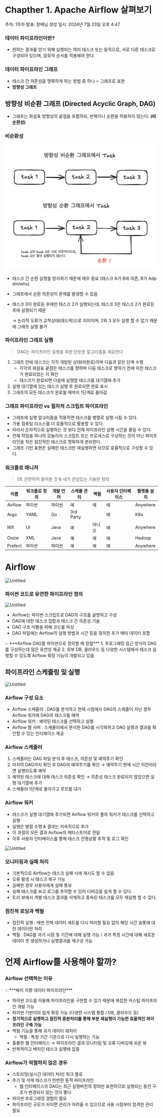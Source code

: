 # Chapther 1. Apache Airflow 살펴보기

주차: 1주차
발표: 창배님
생성 일시: 2024년 7월 23일 오후 4:47

### 데이터 파이프라인이란?

- 원하는 결과를 얻기 위해 실행되는 여러 태스크 또는 동작으로, 서로 다른 태스크로 구성되어 있으며, 암묵적 순서를 적용해야 한다.

### 데이터 파이프라인 그래프

- 태스크 간 의존성을 명확하게 하는 방법 중 하나 = 그래프로 표현
- **방향성 그래프**

## 방향성 비순환 그래프 (Directed Acyclic Graph, DAG)

- 그래프는 화살표 방향성의 끝점을 포함하되, 반복이나 순환을 허용하지 않는다. **(비순환성)**

### 비순환성

![Untitled](./assets/Untitled.png)

- 태스크 간 순환 실행을 방지하기 때문에 매우 중요 (태스크 A가 B에 의존, B가 Adp dmlwhs)
- 그래프에서 순환 의존성이 문제를 발생할 수 있음
- 태스크 3이 완료된 후에만 태스크 2가 실행되는데, 태스크 3은 태스크 2가 완료된 후에 실행되기 때문

    → 논리적 오류가 교착상태(데드락)으로 이어지며, 2와 3 모두 실행 할 수 없기 때문에 그래프 실행 불가


### 파이프라인 그래프 실행

> DAG는 파이프라인 실행을 위한 단순한 알고리즘을 제공한다
> 
1. 그래프 안에 태스크는 각각 개방된 상태(미완료)이며 다음과 같은 단계 수행
    - 각각의 화살표 끝점은 태스크를 향하며 다음 태스크로 향하기 전에 이전 태스크가 완료되었는 지 확인
    - 태스크가 완료되면 다음에 실행할 태스크를 대기열에 추가
2. 실행 대기열에 있는 태스크 실행 후 완료되면 완료 표시
3. 그래프의 모든 태스크가 완료될 때까지 1단계로 돌아감

### 그래프 파이프라인 vs 절차적 스크립트 파이프라인

- 그래프에 실행 알고리즘을 적용하면 태스크를 병렬로 실행 시킬 수 있다.
- 가용 컴퓨팅 리소스를 더 효율적으로 활용할 수 있다.
- 따라서 순차적으로 실행하는 것 보다 전체 파이프라인 실행 시간을 줄일 수 있다.
- 전체 작업을 하나의 모놀리식 스크립트 또는 프로세스로 구성하는 것이 아닌 파이프라인을 작은 점진적인 태스크로 명확하게 분리한다.
- 그래프 기반 표현은 실패한 태스크만 재실행하면 되므로 효율적으로 구성할 수 있다.

### 워크플로 매니저

> DE 관련하여 들어본 것 & 내가 관심있는 기술만 정리
> 
| 이름 | 워크플로 정의 | 개발 언어 | 스케줄 관리 | 백필 | 사용자 인터페이스 | 플랫폼 설치 |
| --- | --- | --- | --- | --- | --- | --- |
| Airflow | 파이썬 | 파이썬 | 예 | 예 | 예 | Anywhere |
| Argo | YAML | Go | 3rd Party |  | 예 | K8s |
| Nifi | UI | Java | 예 | 아니오 | 예 | Anywhere |
| Oozie | XML | Java | 예 | 예 | 예 | Hadoop |
| Prefect | 파이썬 | 파이썬 | 예 | 예 | 예 | Anywhere |

# Airflow

![Untitled](./assetsUntitled%201.png)

### 파이썬 코드로 유연한 파이프라인 정의

![Untitled](./assetsUntitled%202.png)

- Airflow는 파이썬 스크립트로 DAG의 구조를 설명하고 구성
- DAG에 대한 태스크 집합과 태스크 간 의존성 기술
- DAG 구조 식별을 위해 코드를 파싱
- DAG 파일에는 Airflow의 실행 방법과 시간 등을 정의한 추가 메타 데이터 포함

<aside>
💡 ***Airflow DAG를 파이썬으로 정의할 때 장점***
1. 프로그래밍 접근 방식이 DAG를 구성하는데 많은 유연성 제공
2. 외부 DB, 클라우드 등 다양한 시스템에서 태스크 실행할 수 있도록 Airflow 확장 기능이 개발되고 있음

</aside>

## 파이프라인 스케줄링 및 실행

![Untitled](./assetsUntitled%203.png)

### Airflow 구성 요소

- Airflow 스케줄러 : DAG를 분석하고 현재 시점에서 DAG의 스케줄이 지난 경우 Airflow 워커에 DAG의 태스크를 예약
- Airflow 워커 : 예약된 태스크를 선택하고 실행
- Airflow 웹 서버 : 스케줄러에서 분석한 DAG를 시각화하고 DAG 실행과 결과를 확인할 수 있는 인터페이스 제공

### Airflow 스케줄러

1. 스케줄러는 DAG 파일 분석 후 태스크, 의존성 및 예약주기 확인
2. 마지막 DAG까지 확인 후 DAG의 예약주기를 확인 → 예약주기 현재 시간 이전이라면 실행되도록 예약
3. 예약된 태스크에 대해 태스크 의존성 확인 → 의존성 태스크 완료되지 않았으면 실행 대기열에 추가
4. 스케줄러 1단계로 돌아가고 루프를 대기

### Airflow 워커

- 태스크가 실행 대기열에 추가되면 Airflow 워커의 풀의 워커가 태스크를 선택하고 실행
- 실행은 병렬 수행 & 결과는 지속적으로 추가
- 이 과정의 모든 결과 Airflow의 메타스토어로 전달
- 이후 사용자 인터페이스를 통해 태스크 진행상황 추적 및 로그 확인

![Untitled](./assetsUntitled%204.png)

### 모니터링과 실패 처리

- 기본적으로 Airflow는 태스크 실패 시에 재시도 할 수 있음
- 오류 발생 시 태스크 복구 가능
- 실패한 경우 사용자에게 실패 통보
- 실패 태스크를 보고 로그를 추적할 수 있어 디버깅을 쉽게 할 수 있다.
- 트리 뷰에서 개별 태스크 결과를 삭제하고 종속된 태스크를 모두 재실행 할 수 있다.

### 점진적 로딩과 백필

- 점진적 실행 : 매번 전체 데이터 세트를 다시 처리할 필요 없이 해당 시간 슬롯에 대한 데이터만 처리
- 백필 : DAG를 과거 시점 및 기간에 대해 실행 가능 / 과거 특정 시간에 대해 새로운 데이터 셋 생성하거나 실행결과를 재구성 가능

# 언제 Airflow를 사용해야 할까?

### Airflow 선택하는 이유

<aside>
💡 ***배치 지향 데이터 파이프라인***

</aside>

- 파이썬 코드를 이용해 파이프라인을 구현할 수 있기 때문에 복잡한 커스텀 파이프라인 개발 가능
- 파이썬 기반이라 쉽게 확장 가능 (다양한 시스템 통합 / DB, 클라우드 등)
- **정기적으로 실행하고 점진적 증분처리를 통해 부분 재실행이 가능한 효율적인 파이프라인 구축 가능**
- 백필 기능을 통해 과거 데이터 재처리
    - 백필 : 특정 기간 기준으로 다시 실행하는 기능
- 훌륭한 웹 인터페이스 → 파이프라인 결과 모니터링 및 오류 디버깅에 쉬운 뷰
- 반복적이고 배치인 태스크 실행에 집중

### Airflow가 적절하지 않은 경우

- 스트리밍(실시간 데이터 처리) 워크 플로
- 추가 및 삭제 태스크가 빈번한 동적 파이프라인
    - 웹 인터페이스의 DAG는 최근 실행버전의 정의만 표현하므로 실행되는 동안 구조가 변경되지 않는 것이 좋다
- 파이썬 프로그래밍 경험이 필요
- 파이프라인 규모가 커지면 관리가 어려울 수 있으므로 사용 시점부터 엄격한 관리 필요
